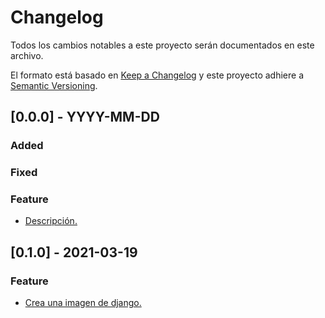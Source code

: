 # Changelog
Todos los cambios notables a este proyecto serán documentados en este archivo.

El formato está basado en [Keep a Changelog](http://keepachangelog.com/en/1.0.0/)
y este proyecto adhiere a [Semantic Versioning](http://semver.org/spec/v2.0.0.html).

## [0.0.0] - YYYY-MM-DD
### Added
### Fixed
### Feature
- [Descripción.](https://github.com/continuum/carnetdevacunacion/pull/#)

## [0.1.0] - 2021-03-19
### Feature
- [Crea una imagen de django.](https://github.com/continuum/carnetdevacunacion/pull/1)
